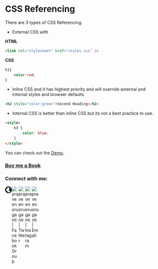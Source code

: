 # CSS Referencing

There are 3 types of CSS Referencing.

- External CSS with <link>

**HTML**

```HTML
<link rel="stylesheet" href="styles.css" />
```
**CSS**

```CSS
h1{
    color:red;
}
```
- Inline CSS and it has highest priority and will override external and internal styles and browser defaults

```HTML
<h2 style="color:green">Second Heading</h2>
```
- Internal CSS  is better than inline CSS but its not a best practice to use.

```HTML
<style>
    h3 {
        color: blue;
    }
</style>
```

You can check out the [Demo](https://praveenoruganti.github.io/praveenoruganti-css/1_Referencing/Demo).


### [Buy me a Book](https://www.buymeacoffee.com/praveenoruganti)


### Connect with me:

[<img align="left" alt="praveenorugantitech.blogspot.com" width="22px" src="https://raw.githubusercontent.com/iconic/open-iconic/master/svg/globe.svg" />][website]
[<img align="left" alt="praveenoruganti | Facebook Group" width="22px" src="https://cdn.jsdelivr.net/npm/simple-icons@v3/icons/facebook.svg" />][facebookgroup]
[<img align="left" alt="praveenoruganti | Twitter" width="22px" src="https://cdn.jsdelivr.net/npm/simple-icons@v3/icons/twitter.svg" />][twitter]
[<img align="left" alt="praveenoruganti | Instagram" width="22px" src="https://cdn.jsdelivr.net/npm/simple-icons@v3/icons/instagram.svg" />][instagram]
[<img align="left" alt="praveenoruganti | Email" width="22px" src="https://cdn.jsdelivr.net/npm/simple-icons@v3/icons/gmail.svg" />][email]

<br/>

[website]: https://praveenorugantitech.blogspot.com
[twitter]: https://mobile.twitter.com/praveenoruganti
[facebookgroup]: https://www.facebook.com/groups/praveenorugantitech
[instagram]: https://instagram.com/praveenorugantitech
[email]: mailto:praveenorugantitech@gmail.com
